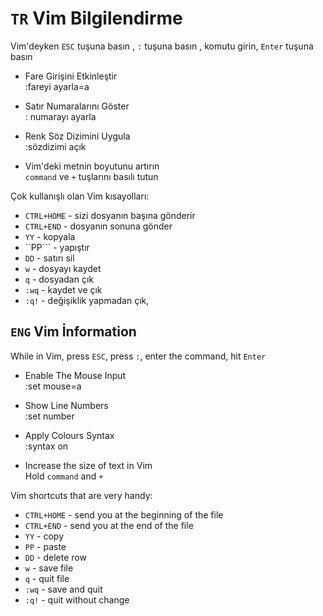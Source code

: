 # ```TR``` Vim Bilgilendirme



Vim'deyken `ESC` tuşuna basın , `:` tuşuna basın , komutu girin, `Enter` tuşuna basın

- Fare Girişini Etkinleştir <br>
:fareyi ayarla=a

- Satır Numaralarını Göster <br>
: numarayı ayarla

- Renk Söz Dizimini Uygula <br>
:sözdizimi açık

- Vim'deki metnin boyutunu artırın <br>
``command`` ve ``+`` tuşlarını basılı tutun


Çok kullanışlı olan Vim kısayolları:

-  ```CTRL+HOME``` 	  - sizi dosyanın başına gönderir
-  ```CTRL+END``` 	 - dosyanın sonuna gönder
-  ```YY``` 			   - kopyala
-  ``PP``` 		   - yapıştır
-  ```DD``` 			   - satırı sil
-  ```w``` 			     - dosyayı kaydet
-  ```q``` 			     - dosyadan çık
-  ```:wq``` 			   - kaydet ve çık
-  ```:q!``` 			   - değişiklik yapmadan çık,


## ```ENG``` Vim İnformation

While in Vim, press `ESC`, press `:`, enter the command, hit `Enter`

- Enable The Mouse Input <br>
:set mouse=a

- Show Line Numbers <br>
:set number

- Apply Colours Syntax <br>
:syntax on

- Increase the size of text in Vim <br>
Hold ```command``` and ```+```


Vim shortcuts that are very handy:

- ```CTRL+HOME```	  - send you at the beginning of the file
- ```CTRL+END```	 - send you at the end of the file
- ```YY```			   - copy
- ```PP```		   - paste
- ```DD```			   - delete row
- ```w```			     - save file
- ```q```			     - quit file
- ```:wq```			   - save and quit
- ```:q!```			   - quit without change
